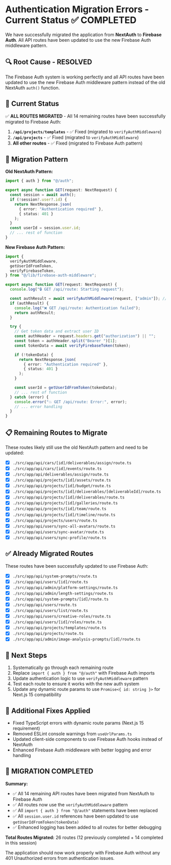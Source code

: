 # Authentication Migration Errors - Current Status ✅ COMPLETED

We have successfully migrated the application from **NextAuth** to **Firebase Auth**. All API routes have been updated to use the new Firebase Auth middleware pattern.

## 🔍 **Root Cause - RESOLVED**

The Firebase Auth system is working perfectly and all API routes have been updated to use the new Firebase Auth middleware pattern instead of the old NextAuth `auth()` function.

## 🚨 **Current Status**

✅ **ALL ROUTES MIGRATED** - All 14 remaining routes have been successfully migrated to Firebase Auth:

1. **`/api/projects/templates`** - ✅ Fixed (migrated to `verifyAuthMiddleware`)
2. **`/api/projects`** - ✅ Fixed (migrated to `verifyAuthMiddleware`)
3. **All other routes** - ✅ Fixed (migrated to Firebase Auth pattern)

## 🔧 **Migration Pattern**

**Old NextAuth Pattern:**

```typescript
import { auth } from "@/auth";

export async function GET(request: NextRequest) {
  const session = await auth();
  if (!session?.user?.id) {
    return NextResponse.json(
      { error: "Authentication required" },
      { status: 401 }
    );
  }
  const userId = session.user.id;
  // ... rest of function
}
```

**New Firebase Auth Pattern:**

```typescript
import {
  verifyAuthMiddleware,
  getUserIdFromToken,
  verifyFirebaseToken,
} from "@/lib/firebase-auth-middleware";

export async function GET(request: NextRequest) {
  console.log("🔒 GET /api/route: Starting request");

  const authResult = await verifyAuthMiddleware(request, ["admin"]); // optional roles
  if (authResult) {
    console.log("❌ GET /api/route: Authentication failed");
    return authResult;
  }

  try {
    // Get token data and extract user ID
    const authHeader = request.headers.get("authorization") || "";
    const token = authHeader.split("Bearer ")[1];
    const tokenData = await verifyFirebaseToken(token);

    if (!tokenData) {
      return NextResponse.json(
        { error: "Authentication required" },
        { status: 401 }
      );
    }

    const userId = getUserIdFromToken(tokenData);
    // ... rest of function
  } catch (error) {
    console.error("💥 GET /api/route: Error:", error);
    // ... error handling
  }
}
```

## 📋 **Remaining Routes to Migrate**

These routes likely still use the old NextAuth pattern and need to be updated:

- [x] `./src/app/api/cars/[id]/deliverables/assign/route.ts`
- [x] `./src/app/api/cars/[id]/events/route.ts`
- [x] `./src/app/api/deliverables/assign/route.ts`
- [x] `./src/app/api/projects/[id]/assets/route.ts`
- [x] `./src/app/api/projects/[id]/budget/route.ts`
- [x] `./src/app/api/projects/[id]/deliverables/[deliverableId]/route.ts`
- [x] `./src/app/api/projects/[id]/deliverables/route.ts`
- [x] `./src/app/api/projects/[id]/galleries/route.ts`
- [x] `./src/app/api/projects/[id]/team/route.ts`
- [x] `./src/app/api/projects/[id]/timeline/route.ts`
- [x] `./src/app/api/projects/users/route.ts`
- [x] `./src/app/api/users/sync-all-avatars/route.ts`
- [x] `./src/app/api/users/sync-avatar/route.ts`
- [x] `./src/app/api/users/sync-profile/route.ts`

## ✅ **Already Migrated Routes**

These routes have been successfully updated to use Firebase Auth:

- [x] `./src/app/api/system-prompts/route.ts`
- [x] `./src/app/api/users/[id]/route.ts`
- [x] `./src/app/api/admin/platform-settings/route.ts`
- [x] `./src/app/api/admin/length-settings/route.ts`
- [x] `./src/app/api/system-prompts/[id]/route.ts`
- [x] `./src/app/api/users/route.ts`
- [x] `./src/app/api/users/list/route.ts`
- [x] `./src/app/api/users/creative-roles/route.ts`
- [x] `./src/app/api/users/[id]/roles/route.ts`
- [x] `./src/app/api/projects/templates/route.ts`
- [x] `./src/app/api/projects/route.ts`
- [x] `./src/app/api/admin/image-analysis-prompts/[id]/route.ts`

## 🎯 **Next Steps**

1. Systematically go through each remaining route
2. Replace `import { auth } from "@/auth"` with Firebase Auth imports
3. Update authentication logic to use `verifyAuthMiddleware` pattern
4. Test each route to ensure it works with the new auth system
5. Update any dynamic route params to use `Promise<{ id: string }>` for Next.js 15 compatibility

## 🔧 **Additional Fixes Applied**

- Fixed TypeScript errors with dynamic route params (Next.js 15 requirement)
- Removed ESLint console warnings from `useUrlParams.ts`
- Updated client-side components to use Firebase Auth hooks instead of NextAuth
- Enhanced Firebase Auth middleware with better logging and error handling

## 🎉 **MIGRATION COMPLETED**

**Summary:**

- ✅ All 14 remaining API routes have been migrated from NextAuth to Firebase Auth
- ✅ All routes now use the `verifyAuthMiddleware` pattern
- ✅ All `import { auth } from "@/auth"` statements have been replaced
- ✅ All `session.user.id` references have been updated to use `getUserIdFromToken(tokenData)`
- ✅ Enhanced logging has been added to all routes for better debugging

**Total Routes Migrated:** 26 routes (12 previously completed + 14 completed in this session)

The application should now work properly with Firebase Auth without any 401 Unauthorized errors from authentication issues.
